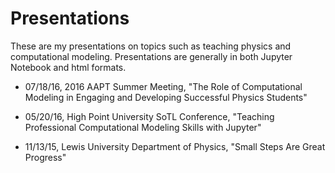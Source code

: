 # Presentations
These are my presentations on topics such as teaching physics and computational modeling. Presentations are generally in both Jupyter Notebook and html formats.

- 07/18/16, 2016 AAPT Summer Meeting, "The Role of Computational Modeling in Engaging and Developing Successful Physics Students"

- 05/20/16, High Point University SoTL Conference, "Teaching Professional Computational Modeling Skills with Jupyter"

- 11/13/15, Lewis University Department of Physics, "Small Steps Are Great Progress"
